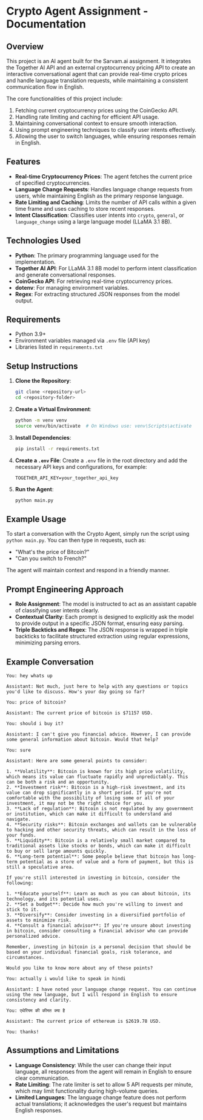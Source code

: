 # Crypto Agent Assignment - Documentation

## Overview

This project is an AI agent built for the Sarvam.ai assignment. It integrates the Together AI API and an external cryptocurrency pricing API to create an interactive conversational agent that can provide real-time crypto prices and handle language translation requests, while maintaining a consistent communication flow in English.

The core functionalities of this project include:

1. Fetching current cryptocurrency prices using the CoinGecko API.
2. Handling rate limiting and caching for efficient API usage.
3. Maintaining conversational context to ensure smooth interaction.
4. Using prompt engineering techniques to classify user intents effectively.
5. Allowing the user to switch languages, while ensuring responses remain in English.

## Features

- **Real-time Cryptocurrency Prices**: The agent fetches the current price of specified cryptocurrencies.
- **Language Change Requests**: Handles language change requests from users, while maintaining English as the primary response language.
- **Rate Limiting and Caching**: Limits the number of API calls within a given time frame and uses caching to store recent responses.
- **Intent Classification**: Classifies user intents into `crypto`, `general`, or `language_change` using a large language model (LLaMA 3.1 8B).

## Technologies Used

- **Python**: The primary programming language used for the implementation.
- **Together AI API**: For LLaMA 3.1 8B model to perform intent classification and generate conversational responses.
- **CoinGecko API**: For retrieving real-time cryptocurrency prices.
- **dotenv**: For managing environment variables.
- **Regex**: For extracting structured JSON responses from the model output.

## Requirements

- Python 3.9+
- Environment variables managed via `.env` file (API key)
- Libraries listed in `requirements.txt`

## Setup Instructions

1. **Clone the Repository**:

   ```sh
   git clone <repository-url>
   cd <repository-folder>
   ```
2. **Create a Virtual Environment**:

   ```sh
   python -m venv venv
   source venv/bin/activate  # On Windows use: venv\Scripts\activate
   ```
3. **Install Dependencies**:

   ```sh
   pip install -r requirements.txt
   ```
4. **Create a ****************`.env`**************** File**: Create a `.env` file in the root directory and add the necessary API keys and configurations, for example:

   ```env
   TOGETHER_API_KEY=your_together_api_key
   ```
5. **Run the Agent**:

   ```sh
   python main.py
   ```

## Example Usage

To start a conversation with the Crypto Agent, simply run the script using `python main.py`. You can then type in requests, such as:

- "What's the price of Bitcoin?"
- "Can you switch to French?"

The agent will maintain context and respond in a friendly manner.

## Prompt Engineering Approach

- **Role Assignment**: The model is instructed to act as an assistant capable of classifying user intents clearly.
- **Contextual Clarity**: Each prompt is designed to explicitly ask the model to provide output in a specific JSON format, ensuring easy parsing.
- **Triple Backticks and Regex**: The JSON response is wrapped in triple backticks to facilitate structured extraction using regular expressions, minimizing parsing errors.

## Example Conversation

```
You: hey whats up

Assistant: Not much, just here to help with any questions or topics you'd like to discuss. How's your day going so far?

You: price of bitcoin?

Assistant: The current price of bitcoin is $71157 USD.

You: should i buy it?

Assistant: I can't give you financial advice. However, I can provide some general information about bitcoin. Would that help?

You: sure

Assistant: Here are some general points to consider:

1. **Volatility**: Bitcoin is known for its high price volatility, which means its value can fluctuate rapidly and unpredictably. This can be both a risk and an opportunity.
2. **Investment risk**: Bitcoin is a high-risk investment, and its value can drop significantly in a short period. If you're not comfortable with the possibility of losing some or all of your investment, it may not be the right choice for you.
3. **Lack of regulation**: Bitcoin is not regulated by any government or institution, which can make it difficult to understand and navigate.
4. **Security risks**: Bitcoin exchanges and wallets can be vulnerable to hacking and other security threats, which can result in the loss of your funds.
5. **Liquidity**: Bitcoin is a relatively small market compared to traditional assets like stocks or bonds, which can make it difficult to buy or sell large amounts quickly.
6. **Long-term potential**: Some people believe that bitcoin has long-term potential as a store of value and a form of payment, but this is still a speculative area.

If you're still interested in investing in bitcoin, consider the following:

1. **Educate yourself**: Learn as much as you can about bitcoin, its technology, and its potential uses.
2. **Set a budget**: Decide how much you're willing to invest and stick to it.
3. **Diversify**: Consider investing in a diversified portfolio of assets to minimize risk.
4. **Consult a financial advisor**: If you're unsure about investing in bitcoin, consider consulting a financial advisor who can provide personalized advice.

Remember, investing in bitcoin is a personal decision that should be based on your individual financial goals, risk tolerance, and circumstances.

Would you like to know more about any of these points?

You: actually i would like to speak in hindi

Assistant: I have noted your language change request. You can continue using the new language, but I will respond in English to ensure consistency and clarity.

You: एथेरियम की कीमत क्या है

Assistant: The current price of ethereum is $2619.78 USD.

You: thanks!

```

## Assumptions and Limitations

- **Language Consistency**: While the user can change their input language, all responses from the agent will remain in English to ensure clear communication.
- **Rate Limiting**: The rate limiter is set to allow 5 API requests per minute, which may limit functionality during high-volume queries.
- **Limited Languages**: The language change feature does not perform actual translations; it acknowledges the user's request but maintains English responses.
